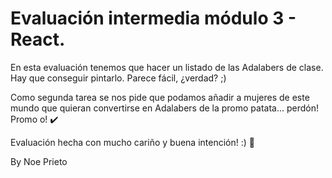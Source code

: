 # Evaluación intermedia módulo 3 - React.

En esta evaluación tenemos que hacer un listado de las Adalabers de clase. Hay que conseguir pintarlo. Parece fácil, ¿verdad? ;)

Como segunda tarea se nos pide que podamos añadir a mujeres de este mundo que quieran convertirse en Adalabers de la promo patata... perdón! Promo o! ✔️

Evaluación hecha con mucho cariño y buena intención! :) 💙

By Noe Prieto
